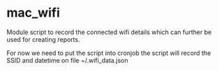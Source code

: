 # mac_wifi
Module script to record the connected wifi details which can further be used for creating reports.

For now we need to put the script into cronjob the script will record the SSID and datetime on file ~/.wifi_data.json
